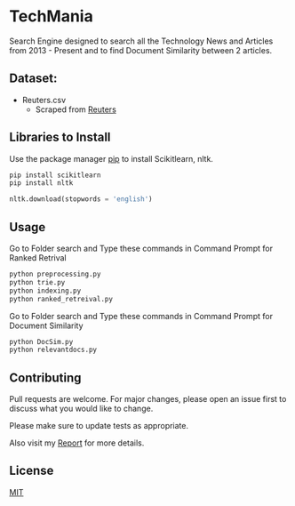 # TechMania

Search Engine designed to search all the Technology News and Articles from 2013 - Present and
to find Document Similarity between 2 articles. 

## **Dataset**:

* Reuters.csv
    * Scraped from [Reuters](https://www.reuters.com/news/archive/technologynews?view=page&page=1&pageSize=10)

## Libraries to Install

Use the package manager [pip](https://pip.pypa.io/en/stable/) to install Scikitlearn, nltk.

```bash
pip install scikitlearn
pip install nltk
```
```python
nltk.download(stopwords = 'english')
```

## Usage

Go to Folder search and Type these commands in Command Prompt for Ranked Retrival

```bash
python preprocessing.py
python trie.py
python indexing.py
python ranked_retreival.py
```
Go to Folder search and Type these commands in Command Prompt for Document Similarity

```bash
python DocSim.py
python relevantdocs.py
```

## Contributing
Pull requests are welcome. For major changes, please open an issue first to discuss what you would like to change.

Please make sure to update tests as appropriate.

Also visit my [Report](https://github.com/AtluriNikhil/TechMania/blob/main/IR%20Project/Report.pdf) for more details.

## License
[MIT](https://choosealicense.com/licenses/mit/)
